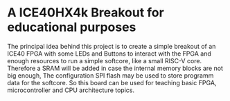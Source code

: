 # A ICE40HX4k Breakout for educational purposes
The principal idea behind this project is to create a simple breakout of an ICE40 FPGA with some LEDs and Buttons to interact with the FPGA and enough resources to run a simple softcore, like a small RISC-V core. Therefore a SRAM will be added in case the internal memory blocks are not big enough, The configuration SPI flash may be used to store programm data for the softcore. So this board can be used for teaching basic FPGA, microcontroller and CPU architecture topics.
